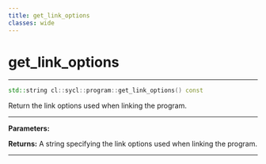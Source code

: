 ```yaml
---
title: get_link_options
classes: wide
---
```

# get_link_options

---

```cpp
std::string cl::sycl::program::get_link_options() const
```


Return the link options used when linking the program. 


---
**Parameters:**

**Returns:** A string specifying the link options used when linking the program. 

---
